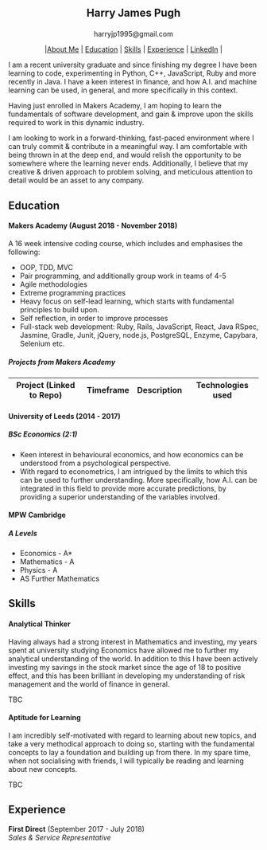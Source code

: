 ## <p align="center"> Harry James Pugh </p>

<p align="center"> harryjp1995@gmail.com </p>

<p align="center"> |<a href="#about_me">About Me</a> | <a href="#education">Education</a> | <a href="#skills">Skills</a> | <a href="#experience">Experience</a> | <a href="https://www.linkedin.com/in/harry-james-348862162/">LinkedIn</a> | </p>

I am a recent university graduate and since finishing my degree I have been learning to code, experimenting in Python, C++, JavaScript, Ruby and more recently in Java. I have a keen interest in finance, and how A.I. and machine learning can be used, in general, and more specifically in this context.

Having just enrolled in Makers Academy, I am hoping to learn the fundamentals of software development, and gain & improve upon the skills required to work in this dynamic industry.

I am looking to work in a forward-thinking, fast-paced environment where I can truly commit & contribute in a meaningful way. I am comfortable with being thrown in at the deep end, and would relish the opportunity to be somewhere where the learning never ends. Additionally, I believe that my creative & driven approach to problem solving, and meticulous attention to detail would be an asset to any company.

## Education

#### Makers Academy (August 2018 - November 2018)

A 16 week intensive coding course, which includes and emphasises the following:

- OOP, TDD, MVC
- Pair programming, and additionally group work in teams of 4-5
- Agile methodologies
- Extreme programming practices
- Heavy focus on self-lead learning, which starts with fundamental principles to build upon.
- Self reflection, in order to improve processes
- Full-stack web development: Ruby, Rails, JavaScript, React, Java RSpec, Jasmine, Gradle, Junit, jQuery, node.js, PostgreSQL, Enzyme, Capybara, Selenium etc.

##### Projects from Makers Academy

| Project (Linked to Repo) | Timeframe | Description | Technologies used |
| ------------------------ | --------- | ----------- | ----------------- |


#### University of Leeds (2014 - 2017)

##### BSc Economics (2:1)

- Keen interest in behavioural economics, and how economics can be understood from a psychological perspective.
- With regard to econometrics, I am intrigued by the limits to which this can be used to further understanding. More specifically, how A.I. can be integrated in this field to provide more accurate predictions, by providing a superior understanding of the variables involved.

#### MPW Cambridge

##### A Levels

- Economics - A\*
- Mathematics - A
- Physics - A
- AS Further Mathematics

## Skills

#### Analytical Thinker

Having always had a strong interest in Mathematics and investing, my years spent at university studying Economics have allowed me to further my analytical understanding of the world. In addition to this I have been actively investing my savings in the stock market since the age of 18 to positive effect, and this has been brilliant in developing my understanding of risk management and the world of finance in general.

TBC

#### Aptitude for Learning

I am incredibly self-motivated with regard to learning about new topics, and take a very methodical approach to doing so, starting with the fundamental concepts to lay a foundation and building up from there. In my spare time, when not socialising with friends, I will typically be reading and learning about new concepts.

TBC

## Experience

**First Direct** (September 2017 - July 2018)  
 _Sales & Service Representative_
